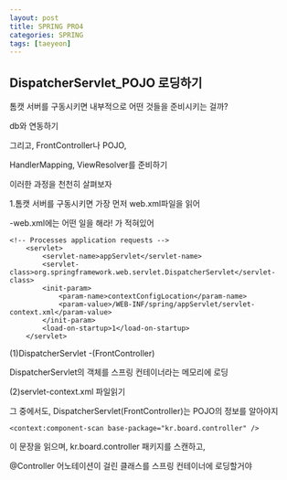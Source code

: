 ```yaml
---
layout: post
title: SPRING PRO4
categories: SPRING
tags: [taeyeon]
---
```


## DispatcherServlet_POJO 로딩하기

톰캣 서버를 구동시키면 내부적으로 어떤 것들을 준비시키는 걸까?

db와 연동하기 

그리고, FrontController나 POJO,

HandlerMapping, ViewResolver를 준비하기

이러한 과정을 천천히 살펴보자

1.톰캣 서버를 구동시키면 가장 먼저 web.xml파일을 읽어 

-web.xml에는 어떤 일을 해라! 가 적혀있어

```
<!-- Processes application requests -->
	<servlet>
		<servlet-name>appServlet</servlet-name>
		<servlet-class>org.springframework.web.servlet.DispatcherServlet</servlet-class>
		<init-param>
			<param-name>contextConfigLocation</param-name>
			<param-value>/WEB-INF/spring/appServlet/servlet-context.xml</param-value>
		</init-param>
		<load-on-startup>1</load-on-startup>
	</servlet>
```

(1)DispatcherServlet -(FrontController)

DispatcherServlet의 객체를 스프링 컨테이너라는 메모리에 로딩

(2)servlet-context.xml 파일읽기

그 중에서도, DispatcherServlet(FrontController)는 POJO의 정보를 알아야지

``` 
<context:component-scan base-package="kr.board.controller" />
```
이 문장을 읽으며, kr.board.controller 패키지를 스캔하고,

@Controller 어노테이션이 걸린 클래스를 스프링 컨테이너에 로딩할거야




































